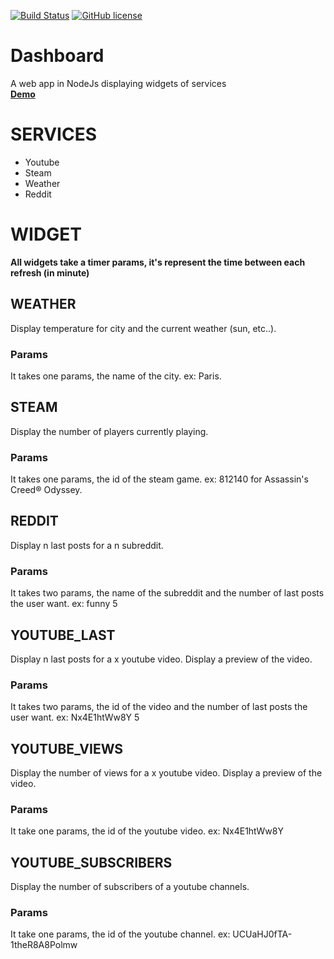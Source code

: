 [![Build Status](https://travis-ci.com/bguillaumat/Dashboard.svg?token=JnqcJzSL9ygjbcHgxfkQ&branch=master)](https://travis-ci.com/bguillaumat/Dashboard)
[![GitHub license](https://img.shields.io/badge/license-MIT-blue.svg)](https://raw.githubusercontent.com/bguillaumat/Dashboard/master/LICENSE)

# Dashboard
A web app in NodeJs displaying widgets of services  
**[Demo](https://obscure-headland-59625.herokuapp.com/login)**
# SERVICES
* Youtube
* Steam
* Weather
* Reddit

# WIDGET

**All widgets take a timer params, it's represent the time between each refresh (in minute)** 

## WEATHER

Display temperature for city and the current weather (sun, etc..).

### Params

It takes one params, the name of the city. ex: Paris.

## STEAM

Display the number of players currently playing.

### Params

It takes one params, the id of the steam game. ex: 812140 for Assassin's Creed® Odyssey.

## REDDIT

Display n last posts for a n subreddit.

### Params

It takes two params, the name of the subreddit and the number of last posts the user want. ex: funny 5

## YOUTUBE_LAST

Display n last posts for a x youtube video. Display a preview of the video.

### Params

It takes two params, the id of the video and the number of last posts the user want. ex: Nx4E1htWw8Y 5

## YOUTUBE_VIEWS

Display the number of views for a x youtube video. Display a preview of the video.

### Params

It take one params, the id of the youtube video. ex: Nx4E1htWw8Y 

## YOUTUBE_SUBSCRIBERS

Display the number of subscribers of a youtube channels.

### Params

It take one params, the id of the youtube channel. ex: UCUaHJ0fTA-1theR8A8Polmw
